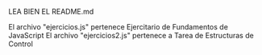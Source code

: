 LEA BIEN EL README.md

El archivo "ejercicios.js" pertenece Ejercitario de Fundamentos de JavaScript
El archivo "ejercicios2.js" pertenece a Tarea de Estructuras de Control
